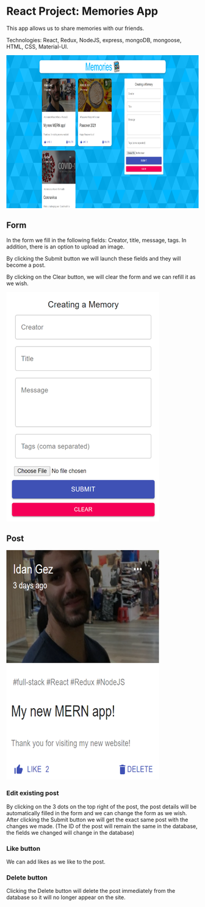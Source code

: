 # React Project: Memories App

This app allows us to share memories with our friends.

Technologies: React, Redux, NodeJS, express, mongoDB, mongoose, HTML, CSS, Material-UI.

<img src="client/src/images/FullScreen.png" width="600px" height="400px">


## Form
In the form we fill in the following fields:
Creator, title, message, tags. In addition, there is an option to upload an image.

By clicking the Submit button we will launch these fields and they will become a post.

By clicking on the Clear button, we will clear the form and we can refill it as we wish.

<img src="client/src/images/Form.png" width="400px" height="600px">


## Post

<img src="client/src/images/Post.png" width="400px" height="600px">


### Edit existing post
By clicking on the 3 dots on the top right of the post, the post details will be automatically filled in the form and we can change the form as we wish.
After clicking the Submit button we will get the exact same post with the changes we made.
(The ID of the post will remain the same in the database, the fields we changed will change in the database)

### Like button
We can add likes as we like to the post.

### Delete button
Clicking the Delete button will delete the post immediately from the database so it will no longer appear on the site.